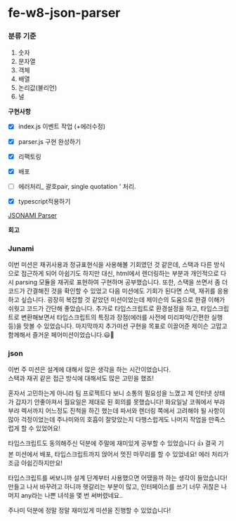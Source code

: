 # fe-w8-json-parser

### 분류 기준

1. 숫자
2. 문자열
3. 객체
4. 배열
5. 논리값(불리언)
6. 널

**구현사항**

* [x]   index.js 이벤트 작업 (+에러수정)
* [x]   parser.js 구현 완성하기
* [x]   리팩토링
* [x]   배포
* [ ]   에러처리_ 괄호pair, single quotation ' 처리.
* [x]   typescript적용하기


[JSONAMI Parser](http://jsonami-parser.herokuapp.com/)

**회고**
### Junami
이번 미션은 재귀사용과 정규표현식을 사용해볼 기회였던 것 같은데,
스택과 다른 방식으로 접근하게 되어 아쉽기도 하지만 대신, html에서 렌더링하는 부분과 개인적으로 다시 parsing 모듈을 재귀로 표현하여 구현하며 공부했습니다. 또한, 스택을 쓰면서 좀 더 코드가 간결해진 것을 확인할 수 있었고 다음 미션에도 기회가 된다면 스택, 재귀를 응용하고 싶습니다. 굉장히 복잡할 것 같았던 미션이었는데 제이슨의 도움으로 한결 이해가 쉬웟고 코드가 간단해 좋았습니다.
추가로 타입스크립트로 환경설정을 하고, 타입스크립트로 변환해보면서 타입스크립트의 특징과 장점(에러를 사전에 미리파악/간편한 실행 등)을 맛볼 수 있었습니다. 
마지막까지 추가미션 구현을 목표로 이끌어준 제이슨 고맙고 함께해서 즐거운 페어미션이었습니다.😃🎈

### json  
이번 주 미션은 설계에 대해서 많은 생각을 하는 시간이었습니다.  
스택과 재귀 같은 접근 방식에 대해서도 많은 고민을 했죠!

혼자서 고민하는게 아니라 팀 프로젝트다 보니 소통의 필요성을 느꼈고
제 인터넷 상태가 갑자기 안좋아져서 월요일은 제대로 된 회의를 못했습니다!
화요일날 코쿼에서 부랴부랴 렉서까지 어느정도 진척을 하긴 했는데 파서와 렌더링 쪽에서 고려해야 될 사항이 많아 걱정이었는데 주나미와의 호흡이 잘맞았는지 다행스럽게도 나머지 작업을 만족스럽게 할 수 있었어요!

타입스크립트도 동의해주신 덕분에 주말에 재미있게 공부할 수 있었습니다 👍 
결국 기본 미션에서 배포, 타입스크립트까지 얹어서 멋진 마무리를 할 수 있었네요!
에러 처리가 조금 아쉽긴하지만요!

타입스크립트를 써보니까 설계 단계부터 사용했으면 어땠을까 하는 생각이 들었습니다!
만들고 나서 바꾸려고 하니까 헷갈리는 부분이 많고, 인터페이스를 쓰기 너무 귀찮은 나머지
any라는 나쁜 녀석을 몇 번 써버렸네요.. 

주나미 덕분에 정말 정말 재미있게 미션을 진행할 수 있었습니다!
